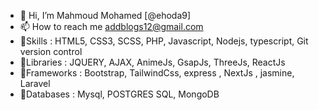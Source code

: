 - 👋 Hi, I’m Mahmoud Mohamed [@ehoda9]
- 📫 How to reach me addblogs12@gmail.com
- 👀Skills : HTML5, CSS3, SCSS, PHP, Javascript, Nodejs, typescript, Git version control
- 👀Libraries : JQUERY, AJAX, AnimeJs, GsapJs, ThreeJs, ReactJs
- 👀Frameworks : Bootstrap, TailwindCss, express , NextJs , jasmine, Laravel
- 👀Databases : Mysql, POSTGRES SQL, MongoDB
